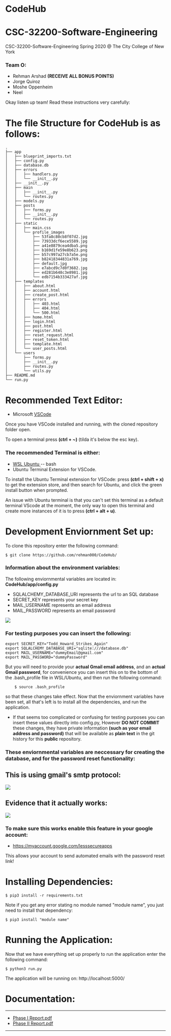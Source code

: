 # CodeHub

# CSC-32200-Software-Engineering
CSC-32200-Software-Engineering Spring 2020 @ The City College of New York 

### Team O:
- Rehman Arshad <b>(RECEIVE ALL BONUS POINTS)</b>
- Jorge Quiroz
- Moshe Oppenheim 
- Neel

Okay listen up team! Read these instructions very carefully:

# The file Structure for CodeHub is as follows:

``` 
.
├── app
│   ├── blueprint_imports.txt
│   ├── config.py
│   ├── database.db
│   ├── errors
│   │   ├── handlers.py
│   │   └── __init__.py
│   ├── __init__.py
│   ├── main
│   │   ├── __init__.py
│   │   └── routes.py
│   ├── models.py
│   ├── posts
│   │   ├── forms.py
│   │   ├── __init__.py
│   │   └── routes.py
│   ├── static
│   │   ├── main.css
│   │   └── profile_images
│   │       ├── 53fa8c80cb8f07d2.jpg
│   │       ├── 73933dcf6ece5589.jpg
│   │       ├── a41e8879cea4dba5.png
│   │       ├── b169d1fe59e8b623.png
│   │       ├── b57c997a27cb7a5e.png
│   │       ├── b82418344831a769.jpg
│   │       ├── default.jpg
│   │       ├── e7abcd9c7d0f3682.jpg
│   │       ├── ed281b648c3e8981.jpg
│   │       └── edb7154b333427af.jpg
│   ├── templates
│   │   ├── about.html
│   │   ├── account.html
│   │   ├── create_post.html
│   │   ├── errors
│   │   │   ├── 403.html
│   │   │   ├── 404.html
│   │   │   └── 500.html
│   │   ├── home.html
│   │   ├── login.html
│   │   ├── post.html
│   │   ├── register.html
│   │   ├── reset_request.html
│   │   ├── reset_token.html
│   │   ├── template.html
│   │   └── user_posts.html
│   └── users
│       ├── forms.py
│       ├── __init__.py
│       ├── routes.py
│       └── utils.py
├── README.md
└── run.py

```

# Recommended Text Editor: 
- Microsoft <a href="https://code.visualstudio.com/download">VSCode</a>

Once you have VSCode installed and running, with the cloned repository folder open. 

To open a terminal press <b>(ctrl + ~)</b> (tilda it's below the esc key). 

### The recommended Terminal is either: 
- <a href="https://www.microsoft.com/en-us/p/ubuntu/9nblggh4msv6?activetab=pivot:overviewtab"> WSL Ubuntu </a> -- bash
- Ubuntu Terminal Extension for VSCode. 

To install the Ubuntu Terminal extension for VSCode: press <b>(ctrl + shift + x)</b> to get the extension store, and then search for Ubuntu, and click the green install button when prompted. 

An issue with Ubuntu terminal is that you can't set this terminal as a default terminal VScode at the moment, the only way to open this terminal and create more instances of it is to press <b>(ctrl + alt + u)</b>.

# Development Enviornment Set up:
To clone this repository enter the following command: 

    $ git clone https://github.com/rehman000/CodeHub/

### Information about the environment variables:
The following enviornmental variables are located in: <b>CodeHub/app/config.py</b>

* SQLALCHEMY_DATABASE_URI represents the url to an SQL database
* SECRET_KEY represents your secret key
* MAIL_USERNAME represents an email address
* MAIL_PASSWORD represents an email password

<img src="documentation/Config.png" >

### For testing purposes you can insert the following: 

```
export SECRET_KEY="Todd_Howard_Strikes_Again"
export SQLALCHEMY_DATABASE_URI="sqlite:///database.db"
export MAIL_USERNAME="dummyEmail@gmail.com"
export MAIL_PASSWORD="dummyPassword"
```

But you will need to provide your <b>actual Gmail email address</b>, and an <b>actual Gmail password</b>, for convenience you can insert this on to the bottom of the .bash_profile file in WSL/Ubuntu, and then run the following command:  

        $ source .bash_profile

so that these changes take effect. Now that the enviornment variables have been set, all that's left is to install all the dependencies, and run the application. 

- If that seems too complicated or confusing for testing purposes you can insert these values directly into config.py, However <b>DO NOT COMMIT</b> these changes, they have private information <b>(such as your email address and password)</b> that will be available as <b>plain text</b> in the git history for this <b>public</b> repository. 

### These enviornmental variables are neccessary for creating the database, and for the password reset functionality:

## This is using gmail's smtp protocol:

<img src="documentation/Password_Reset.jpg">

## Evidence that it actually works:

<img src="documentation/Password_Reset.gif">

### To make sure this works enable this feature in your google account: 
- https://myaccount.google.com/lesssecureapps

This allows your account to send automated emails with the password reset link! 
# Installing Dependencies: 

    $ pip3 install -r requirements.txt
    
Note if you get any error stating no module named "module name", you just need to install that dependency:

    $ pip3 install "module name"

# Running the Application:

Now that we have everything set up properly to run the application enter the following command:

    $ python3 run.py

The application will be running on:     http://localhost:5000/ 

# Documentation: 

<hr></hr>

- <a href="documentation/Phase I Report.pdf">Phase I Report.pdf</a>
- <a href="documentation/Phase II_ Design Report.pdf">Phase II Report.pdf</a>

<hr></hr>
